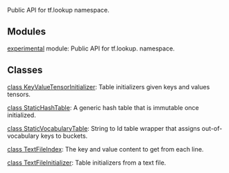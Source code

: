 Public API for tf.lookup namespace.
## Modules
[experimental](https://tensorflow.google.cn/api_docs/python/tf/lookup/experimental) module: Public API for tf.lookup. namespace.

## Classes
[class KeyValueTensorInitializer](https://tensorflow.google.cn/api_docs/python/tf/lookup/KeyValueTensorInitializer): Table initializers given keys and values tensors.

[class StaticHashTable](https://tensorflow.google.cn/api_docs/python/tf/lookup/StaticHashTable): A generic hash table that is immutable once initialized.

[class StaticVocabularyTable](https://tensorflow.google.cn/api_docs/python/tf/lookup/StaticVocabularyTable): String to Id table wrapper that assigns out-of-vocabulary keys to buckets.

[class TextFileIndex](https://tensorflow.google.cn/api_docs/python/tf/lookup/TextFileIndex): The key and value content to get from each line.

[class TextFileInitializer](https://tensorflow.google.cn/api_docs/python/tf/lookup/TextFileInitializer): Table initializers from a text file.

